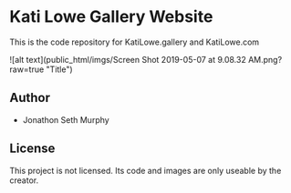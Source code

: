 # Kati Lowe Gallery Website

This is the code repository for KatiLowe.gallery and KatiLowe.com

![alt text](public_html/imgs/Screen Shot 2019-05-07 at 9.08.32 AM.png?raw=true "Title")

## Author

* Jonathon Seth Murphy

## License

This project is not licensed. Its code and images are only useable by the creator.
